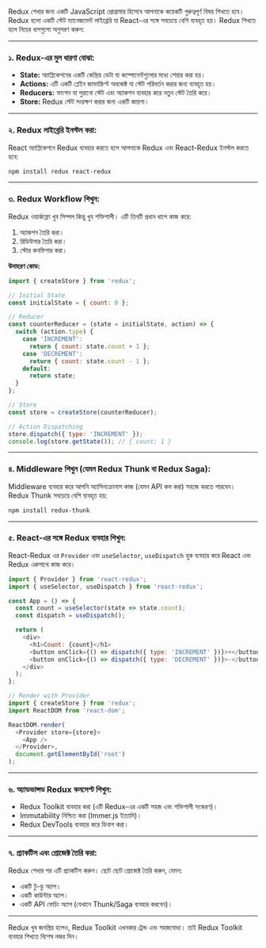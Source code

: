 Redux শেখার জন্য একটি JavaScript প্রোগ্রামার হিসেবে আপনাকে কয়েকটি গুরুত্বপূর্ণ
বিষয় শিখতে হবে। Redux হলো একটি স্টেট ম্যানেজমেন্ট লাইব্রেরি যা React-এর সঙ্গে
সবচেয়ে বেশি ব্যবহৃত হয়। Redux শিখতে হলে নিচের ধাপগুলো অনুসরণ করুন:

---

### ১. **Redux-এর মুল ধারণা বোঝা:**

- **State:** অ্যাপ্লিকেশনের একটি কেন্দ্রিয় ডেটা যা কম্পোনেন্টগুলোর মধ্যে শেয়ার
  করা হয়।
- **Actions:** এটি একটি প্লেইন জাভাস্ক্রিপ্ট অবজেক্ট যা স্টেট পরিবর্তন করার জন্য
  ব্যবহৃত হয়।
- **Reducers:** ফাংশন যা পুরানো স্টেট এবং অ্যাকশন ব্যবহার করে নতুন স্টেট তৈরি
  করে।
- **Store:** Redux স্টেট সংরক্ষণ করার জন্য একটি জায়গা।

---

### ২. **Redux লাইব্রেরি ইনস্টল করা:**

React অ্যাপ্লিকেশনে Redux ব্যবহার করতে হলে আপনাকে Redux এবং React-Redux ইনস্টল
করতে হবে:

```bash
npm install redux react-redux
```

---

### ৩. **Redux Workflow শিখুন:**

Redux ওয়ার্কফ্লো খুব সিম্পল কিন্তু খুব শক্তিশালী। এটি তিনটি প্রধান ধাপে কাজ
করে:

1.  অ্যাকশন তৈরি করা।
2.  রিডিউসার তৈরি করা।
3.  স্টোর কনফিগার করা।

**উদাহরণ কোড:**

```javascript
import { createStore } from 'redux';

// Initial State
const initialState = { count: 0 };

// Reducer
const counterReducer = (state = initialState, action) => {
  switch (action.type) {
    case 'INCREMENT':
      return { count: state.count + 1 };
    case 'DECREMENT':
      return { count: state.count - 1 };
    default:
      return state;
  }
};

// Store
const store = createStore(counterReducer);

// Action Dispatching
store.dispatch({ type: 'INCREMENT' });
console.log(store.getState()); // { count: 1 }
```

---

### ৪. **Middleware শিখুন (যেমন Redux Thunk বা Redux Saga):**

Middleware ব্যবহার করে আপনি অ্যাসিনক্রোনাস কাজ (যেমন API কল করা) সহজে করতে
পারবেন। Redux Thunk সবচেয়ে বেশি ব্যবহৃত হয়:

```bash
npm install redux-thunk
```

---

### ৫. **React-এর সঙ্গে Redux ব্যবহার শিখুন:**

React-Redux এর `Provider` এবং `useSelector`, `useDispatch` হুক ব্যবহার করে React
এবং Redux একসাথে কাজ করে।

```javascript
import { Provider } from 'react-redux';
import { useSelector, useDispatch } from 'react-redux';

const App = () => {
  const count = useSelector(state => state.count);
  const dispatch = useDispatch();

  return (
    <div>
      <h1>Count: {count}</h1>
      <button onClick={() => dispatch({ type: 'INCREMENT' })}>+</button>
      <button onClick={() => dispatch({ type: 'DECREMENT' })}>-</button>
    </div>
  );
};

// Render with Provider
import { createStore } from 'redux';
import ReactDOM from 'react-dom';

ReactDOM.render(
  <Provider store={store}>
    <App />
  </Provider>,
  document.getElementById('root')
);
```

---

### ৬. **অ্যাডভান্সড Redux কনসেপ্ট শিখুন:**

- Redux Toolkit ব্যবহার করা (এটি Redux-এর একটি সহজ এবং শক্তিশালী সংস্করণ)।
- Immutability নিশ্চিত করা (Immer.js ইত্যাদি)।
- Redux DevTools ব্যবহার করে ডিবাগ করা।

---

### ৭. **প্র্যাকটিস এবং প্রোজেক্ট তৈরি করা:**

Redux শেখার পর এটি প্র্যাকটিস করুন। ছোট ছোট প্রোজেক্ট তৈরি করুন, যেমন:

- একটি টু-ডু অ্যাপ।
- একটি কাউন্টার অ্যাপ।
- একটি API ফেচিং অ্যাপ (যেখানে Thunk/Saga ব্যবহার করবেন)।

---

Redux খুব জনপ্রিয় হলেও, Redux Toolkit এখনকার ট্রেন্ড এবং সহজবোধ্য। তাই Redux
Toolkit ব্যবহার শিখতে বিশেষ নজর দিন।

